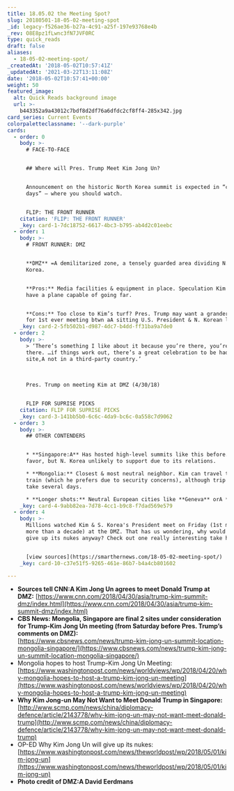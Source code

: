 ```yaml
---
title: 18.05.02 the Meeting Spot?
slug: 20180501-18-05-02-meeting-spot
_id: legacy-f526ae36-b27a-4c91-a25f-197e93768e4b
_rev: O8E8pz1fLwnc3fN7JVF0RC
type: quick_reads
draft: false
aliases:
  - 18-05-02-meeting-spot/
_createdAt: '2018-05-02T10:57:41Z'
_updatedAt: '2021-03-22T13:11:08Z'
date: '2018-05-02T10:57:41+00:00'
weight: 50
featured_image:
  alt: Quick Reads background image
  url: >-
    b443352a9a43012c7bdf8d2df76a6dfdc2cf8ff4-285x342.jpg
card_series: Current Events
colorpaletteclassname: '--dark-purple'
cards:
  - order: 0
    body: >-
      # FACE-TO-FACE


      ## Where will Pres. Trump Meet Kim Jong Un?


      Announcement on the historic North Korea summit is expected in “coming
      days” – where you should watch.


      FLIP: THE FRONT RUNNER
    citation: 'FLIP: THE FRONT RUNNER'
    _key: card-1-7dc18752-6617-4bc3-b795-ab4d2c01eebc
  - order: 1
    body: >-
      # FRONT RUNNER: DMZ


      **DMZ** =A demilitarized zone, a tensely guarded area dividing N. & S.
      Korea.


      **Pros:** Media facilities & equipment in place. Speculation Kim may not
      have a plane capable of going far.


      **Cons:** Too close to Kim’s turf? Pres. Trump may want a grander setting
      for 1st ever meeting btwn aA sitting U.S. President & N. Korean leader.
    _key: card-2-5fb502b1-d987-4dc7-b4dd-ff31ba9a7de0
  - order: 2
    body: >-
      > ‘There’s something I like about it because you’re there, you’re actually
      there. …if things work out, there’s a great celebration to be had, on the
      site,A not in a third-party country.’  
        
        
        
      Pres. Trump on meeting Kim at DMZ (4/30/18)


      FLIP FOR SUPRISE PICKS
    citation: FLIP FOR SUPRISE PICKS
    _key: card-3-141bb5b0-6c6c-4da9-bc6c-0a558c7d9062
  - order: 3
    body: >-
      ## OTHER CONTENDERS


      * **Singapore:A** Has hosted high-level summits like this before. U.S. in
      favor, but N. Korea unlikely to support due to its relations.

      * **Mongolia:** Closest & most neutral neighbor. Kim can travel there via
      train (which he prefers due to security concerns), although trip could
      take several days.

      * **Longer shots:** Neutral European cities like **Geneva** orA **Oslo.**
    _key: card-4-9abb82ea-7d78-4cc1-b9c8-f7dad569e579
  - order: 4
    body: >-
      Millions watched Kim & S. Korea's President meet on Friday (1st meeting in
      more than a decade) at the DMZ. That has us wondering, why would N. Korea
      give up its nukes anyway? Check out one really interesting take here:


      [view sources](https://smarthernews.com/18-05-02-meeting-spot/)
    _key: card-10-c37e51f5-9265-461e-86b7-b4a4cb801602

---
```

* **Sources tell CNN:A Kim Jong Un agrees to meet Donald Trump at DMZ:** [https://www.cnn.com/2018/04/30/asia/trump-kim-summit-dmz/index.html](https://www.cnn.com/2018/04/30/asia/trump-kim-summit-dmz/index.html)
* **CBS News: Mongolia, Singapore are final 2 sites under consideration for Trump-Kim Jong Un meeting (from Saturday before Pres. Trump’s comments on DMZ):**  
[https://www.cbsnews.com/news/trump-kim-jong-un-summit-location-mongolia-singapore/](https://www.cbsnews.com/news/trump-kim-jong-un-summit-location-mongolia-singapore/)
* Mongolia hopes to host Trump-Kim Jong Un Meeting: [https://www.washingtonpost.com/news/worldviews/wp/2018/04/20/why-mongolia-hopes-to-host-a-trump-kim-jong-un-meeting](https://www.washingtonpost.com/news/worldviews/wp/2018/04/20/why-mongolia-hopes-to-host-a-trump-kim-jong-un-meeting)
* **Why Kim Jong-un May Not Want to Meet Donald Trump in Singapore:** [http://www.scmp.com/news/china/diplomacy-defence/article/2143778/why-kim-jong-un-may-not-want-meet-donald-trump](http://www.scmp.com/news/china/diplomacy-defence/article/2143778/why-kim-jong-un-may-not-want-meet-donald-trump)
* OP-ED Why Kim Jong Un will give up its nukes: [https://www.washingtonpost.com/news/theworldpost/wp/2018/05/01/kim-jong-un](https://www.washingtonpost.com/news/theworldpost/wp/2018/05/01/kim-jong-un)
* **Photo credit of DMZ:A David Eerdmans**